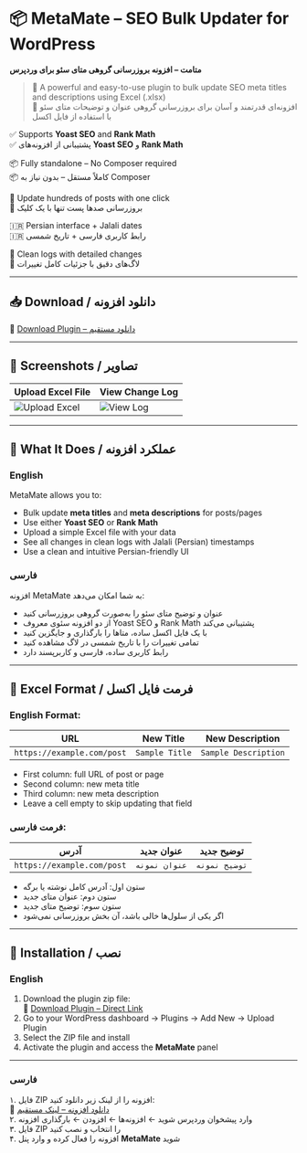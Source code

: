 # 📦 MetaMate – SEO Bulk Updater for WordPress  
**متامت – افزونه بروزرسانی گروهی متای سئو برای وردپرس**

> 🚀 A powerful and easy-to-use plugin to bulk update SEO meta titles and descriptions using Excel (.xlsx)  
> 🚀 افزونه‌ای قدرتمند و آسان برای بروزرسانی گروهی عنوان و توضیحات متای سئو با استفاده از فایل اکسل

✅ Supports **Yoast SEO** and **Rank Math**  
✅ پشتیبانی از افزونه‌های **Yoast SEO** و **Rank Math**

📦 Fully standalone – No Composer required  
📦 کاملاً مستقل – بدون نیاز به Composer

🔁 Update hundreds of posts with one click  
🔁 بروزرسانی صدها پست تنها با یک کلیک

🇮🇷 Persian interface + Jalali dates  
🇮🇷 رابط کاربری فارسی + تاریخ شمسی

📝 Clean logs with detailed changes  
📝 لاگ‌های دقیق با جزئیات کامل تغییرات

---

## 📥 Download / دانلود افزونه

🔗 [Download Plugin – دانلود مستقیم](https://tuxman.ir/plugin/MetaMete.zip)

---

## 📸 Screenshots / تصاویر

| Upload Excel File | View Change Log |
|-------------------|------------------|
| ![Upload Excel](https://github.com/user-attachments/assets/f43e6c14-4fea-4799-b980-b6d9067c6667) | ![View Log](https://github.com/user-attachments/assets/d5d9a88b-1ec0-4b08-9e53-e5bf3ef5e67e) |

---

## 🔧 What It Does / عملکرد افزونه

### English  
MetaMate allows you to:  
- Bulk update **meta titles** and **meta descriptions** for posts/pages  
- Use either **Yoast SEO** or **Rank Math**  
- Upload a simple Excel file with your data  
- See all changes in clean logs with Jalali (Persian) timestamps  
- Use a clean and intuitive Persian-friendly UI

### فارسی  
افزونه MetaMate به شما امکان می‌دهد:  
- عنوان و توضیح متای سئو را به‌صورت گروهی بروزرسانی کنید  
- از دو افزونه سئوی معروف Yoast SEO و Rank Math پشتیبانی می‌کند  
- با یک فایل اکسل ساده، متاها را بارگذاری و جایگزین کنید  
- تمامی تغییرات را با تاریخ شمسی در لاگ مشاهده کنید  
- رابط کاربری ساده، فارسی و کاربرپسند دارد

---

## 📁 Excel Format / فرمت فایل اکسل

### English Format:

| URL | New Title | New Description |
|-----|-----------|------------------|
| `https://example.com/post` | `Sample Title` | `Sample Description` |

- First column: full URL of post or page  
- Second column: new meta title  
- Third column: new meta description  
- Leave a cell empty to skip updating that field

### فرمت فارسی:

| آدرس | عنوان جدید | توضیح جدید |
|------|-------------|--------------|
| `https://example.com/post` | `عنوان نمونه` | `توضیح نمونه` |

- ستون اول: آدرس کامل نوشته یا برگه  
- ستون دوم: عنوان متای جدید  
- ستون سوم: توضیح متای جدید  
- اگر یکی از سلول‌ها خالی باشد، آن بخش بروزرسانی نمی‌شود

---
## 🧩 Installation / نصب

### English

1. Download the plugin zip file:  
   🔗 [Download Plugin – Direct Link](https://tuxman.ir/plugin/MetaMete.zip)  
2. Go to your WordPress dashboard → Plugins → Add New → Upload Plugin  
3. Select the ZIP file and install  
4. Activate the plugin and access the **MetaMate** panel

---

### فارسی

۱. فایل ZIP افزونه را از لینک زیر دانلود کنید:  
   🔗 [دانلود افزونه – لینک مستقیم](https://tuxman.ir/plugin/MetaMete.zip)  
۲. وارد پیشخوان وردپرس شوید ← افزونه‌ها ← افزودن ← بارگذاری افزونه  
۳. فایل ZIP را انتخاب و نصب کنید  
۴. افزونه را فعال کرده و وارد پنل **MetaMate** شوید
